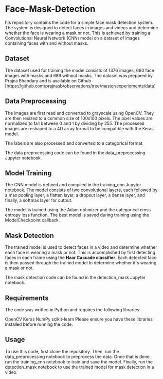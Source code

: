 # Face-Mask-Detection

his repository contains the code for a simple face mask detection system. The system is designed to detect faces in images and videos and determine whether the face is wearing a mask or not. This is achieved by training a Convolutional Neural Network (CNN) model on a dataset of images containing faces with and without masks.

## Dataset
The dataset used for training the model consists of 1376 images, 690 face images with masks and 686 without masks. The dataset was prepared by Prajna Bhandary and is available on Github [https://github.com/prajnasb/observations/tree/master/experiements/data]

## Data Preprocessing
The images are first read and converted to grayscale using OpenCV. They are then resized to a common size of 100x100 pixels. The pixel values are normalized to fall between 0 and 1 by dividing by 255. The processed images are reshaped to a 4D array format to be compatible with the Keras model.

The labels are also processed and converted to a categorical format.

The data preprocessing code can be found in the data_preprocessing Jupyter notebook.

## Model Training
The CNN model is defined and compiled in the training_cnn Jupyter notebook. The model consists of two convolutional layers, each followed by a max pooling layer, a flatten layer, a dropout layer, a dense layer, and finally, a softmax layer for output.

The model is trained using the Adam optimizer and the categorical cross entropy loss function. The best model is saved during training using the ModelCheckpoint callback.

## Mask Detection
The trained model is used to detect faces in a video and determine whether each face is wearing a mask or not. This is accomplished by first detecting faces in each frame using the **Haar Cascade classifier**. Each detected face is then passed through the trained model to determine whether it's wearing a mask or not.

The mask detection code can be found in the detection_mask Jupyter notebook.

## Requirements
The code was written in Python and requires the following libraries:

OpenCV
Keras
NumPy
scikit-learn
Please ensure you have these libraries installed before running the code.

## Usage
To use this code, first clone the repository. Then, run the data_preprocessing notebook to preprocess the data. Once that is done, run the training_cnn notebook to train and save the model. Finally, run the detection_mask notebook to use the trained model for mask detection in a video.













